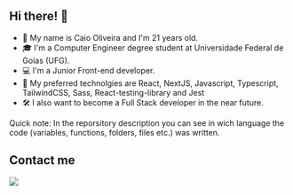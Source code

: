 ## Hi there! 👋

- 🌱 My name is Caio Oliveira and I'm 21 years old.
- 🎓 I'm a Computer Engineer degree student at Universidade Federal de Goias (UFG).
- 💻 I'm a Junior Front-end developer. 
- 🚀 My preferred technolgies are React, NextJS, Javascript, Typescript, TailwindCSS, Sass, React-testing-library and Jest
- 🛠️ I also want to become a Full Stack developer in the near future.

Quick note: In the reporsitory description you can see in wich language the code (variables, functions, folders, files etc.) was written.

## Contact me
<a href="https://www.linkedin.com/in/caio-oliveira-6889001bb/"><img src="https://img.shields.io/badge/linkedin-0077B5.svg?style=for-the-badge&logo=linkedin&logoColor=white"></a>
